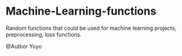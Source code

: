 # Machine-Learning-functions
Random functions that could be used for machine learning projects, preprocessing, loss functions.

@Author Yoyo

